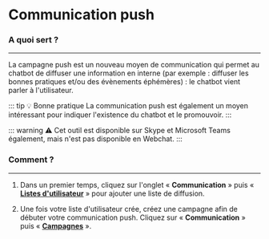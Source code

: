 # Communication push

### A quoi sert ?
---

La campagne push est un nouveau moyen de communication qui permet au chatbot de diffuser une information en interne (par exemple : diffuser les bonnes pratiques et/ou des évènements éphémères) : le chatbot vient parler à l'utilisateur.

::: tip 💡️ Bonne pratique
La communication push est également un moyen intéressant pour indiquer l'existence du chatbot et le promouvoir.
:::

::: warning ⚠️
Cet outil est disponible sur Skype et Microsoft Teams également, mais n'est pas disponible en Webchat.
:::

### Comment ?
---
1. Dans un premier temps, cliquez sur l'onglet « **Communication** » puis « [**Listes d'utilisateur**](/articles/parametres/liste_utilisateurs.html#listes-d-utilisateurs) » pour ajouter une liste de diffusion.

2. Une fois votre liste d'utilisateur crée, créez une campagne afin de débuter votre communication push. Cliquez sur « **Communication** » puis « [**Campagnes**](/articles/communication/campagne.html#campagnes) ».



